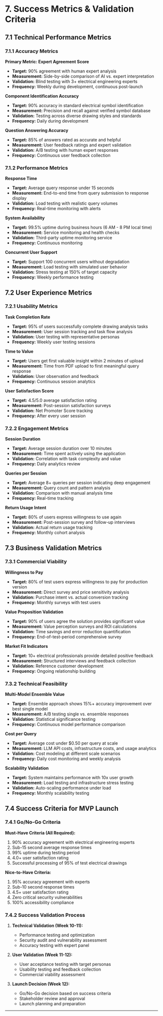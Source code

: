 # 7. Success Metrics & Validation Criteria

## 7.1 Technical Performance Metrics

### 7.1.1 Accuracy Metrics
**Primary Metric: Expert Agreement Score**
- **Target:** 90% agreement with human expert analysis
- **Measurement:** Side-by-side comparison of AI vs. expert interpretation
- **Validation:** Blind testing with 3+ electrical engineering experts
- **Frequency:** Weekly during development, continuous post-launch

**Component Identification Accuracy**
- **Target:** 90% accuracy in standard electrical symbol identification
- **Measurement:** Precision and recall against verified symbol database
- **Validation:** Testing across diverse drawing styles and standards
- **Frequency:** Daily during development

**Question Answering Accuracy**
- **Target:** 85% of answers rated as accurate and helpful
- **Measurement:** User feedback ratings and expert validation
- **Validation:** A/B testing with human expert responses
- **Frequency:** Continuous user feedback collection

### 7.1.2 Performance Metrics
**Response Time**
- **Target:** Average query response under 15 seconds
- **Measurement:** End-to-end time from query submission to response display
- **Validation:** Load testing with realistic query volumes
- **Frequency:** Real-time monitoring with alerts

**System Availability**
- **Target:** 99.5% uptime during business hours (6 AM - 8 PM local time)
- **Measurement:** Service monitoring and health checks
- **Validation:** Third-party uptime monitoring service
- **Frequency:** Continuous monitoring

**Concurrent User Support**
- **Target:** Support 100 concurrent users without degradation
- **Measurement:** Load testing with simulated user behavior
- **Validation:** Stress testing at 150% of target capacity
- **Frequency:** Weekly performance testing

## 7.2 User Experience Metrics

### 7.2.1 Usability Metrics
**Task Completion Rate**
- **Target:** 95% of users successfully complete drawing analysis tasks
- **Measurement:** User session tracking and task flow analysis
- **Validation:** User testing with representative personas
- **Frequency:** Weekly user testing sessions

**Time to Value**
- **Target:** Users get first valuable insight within 2 minutes of upload
- **Measurement:** Time from PDF upload to first meaningful query response
- **Validation:** User observation and feedback
- **Frequency:** Continuous session analytics

**User Satisfaction Score**
- **Target:** 4.5/5.0 average satisfaction rating
- **Measurement:** Post-session satisfaction surveys
- **Validation:** Net Promoter Score tracking
- **Frequency:** After every user session

### 7.2.2 Engagement Metrics
**Session Duration**
- **Target:** Average session duration over 10 minutes
- **Measurement:** Time spent actively using the application
- **Validation:** Correlation with task complexity and value
- **Frequency:** Daily analytics review

**Queries per Session**
- **Target:** Average 8+ queries per session indicating deep engagement
- **Measurement:** Query count and pattern analysis
- **Validation:** Comparison with manual analysis time
- **Frequency:** Real-time tracking

**Return Usage Intent**
- **Target:** 80% of users express willingness to use again
- **Measurement:** Post-session survey and follow-up interviews
- **Validation:** Actual return usage tracking
- **Frequency:** Monthly cohort analysis

## 7.3 Business Validation Metrics

### 7.3.1 Commercial Viability
**Willingness to Pay**
- **Target:** 80% of test users express willingness to pay for production version
- **Measurement:** Direct survey and price sensitivity analysis
- **Validation:** Purchase intent vs. actual conversion tracking
- **Frequency:** Monthly surveys with test users

**Value Proposition Validation**
- **Target:** 90% of users agree the solution provides significant value
- **Measurement:** Value perception surveys and ROI calculations
- **Validation:** Time savings and error reduction quantification
- **Frequency:** End-of-test-period comprehensive survey

**Market Fit Indicators**
- **Target:** 10+ electrical professionals provide detailed positive feedback
- **Measurement:** Structured interviews and feedback collection
- **Validation:** Reference customer development
- **Frequency:** Ongoing relationship building

### 7.3.2 Technical Feasibility
**Multi-Model Ensemble Value**
- **Target:** Ensemble approach shows 15%+ accuracy improvement over best single model
- **Measurement:** A/B testing single vs. ensemble responses
- **Validation:** Statistical significance testing
- **Frequency:** Continuous model performance comparison

**Cost per Query**
- **Target:** Average cost under $0.50 per query at scale
- **Measurement:** LLM API costs, infrastructure costs, and usage analytics
- **Validation:** Cost modeling at different scale scenarios
- **Frequency:** Daily cost monitoring and weekly analysis

**Scalability Validation**
- **Target:** System maintains performance with 10x user growth
- **Measurement:** Load testing and infrastructure stress testing
- **Validation:** Auto-scaling performance under load
- **Frequency:** Monthly scalability testing

## 7.4 Success Criteria for MVP Launch

### 7.4.1 Go/No-Go Criteria
**Must-Have Criteria (All Required):**
1. 90% accuracy agreement with electrical engineering experts
2. Sub-15 second average response times
3. 99% uptime during testing period
4. 4.0+ user satisfaction rating
5. Successful processing of 95% of test electrical drawings

**Nice-to-Have Criteria:**
1. 95% accuracy agreement with experts
2. Sub-10 second response times
3. 4.5+ user satisfaction rating
4. Zero critical security vulnerabilities
5. 100% accessibility compliance

### 7.4.2 Success Validation Process
1. **Technical Validation (Week 10-11):**
   - Performance testing and optimization
   - Security audit and vulnerability assessment
   - Accuracy testing with expert panel

2. **User Validation (Week 11-12):**
   - User acceptance testing with target personas
   - Usability testing and feedback collection
   - Commercial viability assessment

3. **Launch Decision (Week 12):**
   - Go/No-Go decision based on success criteria
   - Stakeholder review and approval
   - Launch planning and preparation

---
